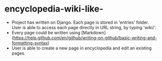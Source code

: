 # encyclopedia-wiki-like-
- Project has written on Django. Each page is stored in 'entries' folder. User is able to access each page directly in URL string, by typing 'wiki/<PAGENAME>'.
- Every page could be written using [Markdown] (https://help.github.com/en/github/writing-on-github/basic-writing-and-formatting-syntax)
- User is able to create a new page in encyclopedia and edit an existing pages.
